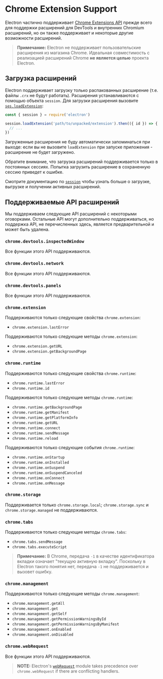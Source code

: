 # Chrome Extension Support

Electron частично поддерживает [Chrome Extensions API][chrome-extensions-api-index] прежде всего для поддержки расширений для DevTools и внутренних Chromium расширений, но он также поддерживает и некоторые другие возможности расширений.

> **Примечание:** Electron не поддерживает пользовательские расширения из магазина Chrome. Идеальная совместимость с реализацией расширений Chrome **не является целью** проекта Electron.

## Загрузка расширений

Electron поддерживает загрузку только распакованных расширение (т.е. файлы `.crx` не будут работать). Расширения устанавливаются с помощью объекта `session`. Для загрузки расширения вызовите [`ses.loadExtension`](session.md#sesloadextensionpath-options):

```js
const { session } = require('electron')

session.loadExtension('path/to/unpacked/extension').then(({ id }) => {
  // ...
})
```

Загруженные расширения не буду автоматически запоминаться при выходе: если вы не вызовите `loadExtension` при запуске приложения - расширение не будет загружено.

Обратите внимание, что загрузка расширений поддерживается только в постоянных сессиях. Попытка загрузить расширение в сохраненную сессию приведет к ошибке.

Смотрите документацию по [`session`](session.md) чтобы узнать больше о загрузке, выгрузке и получении активных расширений.

## Поддерживаемые API расширений

Мы поддерживаем следующие API расширений с некоторыми оговорками. Остальные API могут дополнительно поддерживаться, но поддержка API, не перечисленных здесь, является предварительной и может быть удалена.

### `chrome.devtools.inspectedWindow`

Все функции этого API поддерживаются.

### `chrome.devtools.network`

Все функции этого API поддерживаются.

### `chrome.devtools.panels`

Все функции этого API поддерживаются.

### `chrome.extension`

Поддерживаются только следующие свойства `chrome.extension`:

- `chrome.extension.lastError`

Поддерживаются только следующие методы `chrome.extension`:

- `chrome.extension.getURL`
- `chrome.extension.getBackgroundPage`

### `chrome.runtime`

Поддерживаются только следующие свойства `chrome.runtime`:

- `chrome.runtime.lastError`
- `chrome.runtime.id`

Поддерживаются только следующие методы `chrome.runtime`:

- `chrome.runtime.getBackgroundPage`
- `chrome.runtime.getManifest`
- `chrome.runtime.getPlatformInfo`
- `chrome.runtime.getURL`
- `chrome.runtime.connect`
- `chrome.runtime.sendMessage`
- `chrome.runtime.reload`

Поддерживаются только следующие события `chrome.runtime`:

- `chrome.runtime.onStartup`
- `chrome.runtime.onInstalled`
- `chrome.runtime.onSuspend`
- `chrome.runtime.onSuspendCanceled`
- `chrome.runtime.onConnect`
- `chrome.runtime.onMessage`

### `chrome.storage`

Поддерживается только `chrome.storage.local`; `chrome.storage.sync` и `chrome.storage.managed` не поддерживаются.

### `chrome.tabs`

Поддерживаются только следующие методы `chrome.tabs`:

- `chrome.tabs.sendMessage`
- `chrome.tabs.executeScript`

> **Примечание:** В Chrome, передача `-1` в качестве идентификатора вкладки означает "текущую активную вкладку". Поскольку в Electron такого понятия нет, передача `-1` не поддерживается и вызовет ошибку.

### `chrome.management`

Поддерживаются только следующие методы `chrome.management`:

- `chrome.management.getAll`
- `chrome.management.get`
- `chrome.management.getSelf`
- `chrome.management.getPermissionWarningsById`
- `chrome.management.getPermissionWarningsByManifest`
- `chrome.management.onEnabled`
- `chrome.management.onDisabled`

### `chrome.webRequest`

Все функции этого API поддерживаются.

> **NOTE:** Electron's [`webRequest`](web-request.md) module takes precedence over `chrome.webRequest` if there are conflicting handlers.

[chrome-extensions-api-index]: https://developer.chrome.com/extensions/api_index

